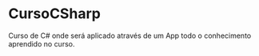 # CursoCSharp
Curso de C# onde será aplicado através de um App todo o conhecimento aprendido no curso.
